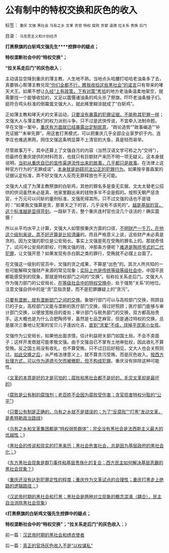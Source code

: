 # 公有制中的特权交换和灰色的收入

标签： `重庆` `文强` `黑社会` `乌有之乡` `文革` `贪官` `特权` `腐败` `贪婪` `道德` `拉关系` `贵族` `后门` 

目录： `马克思主义和计划经济`

**打黑祭旗的白斩鸡文强先生****控罪中的疑点；**

**特权垄断社会中的“特权交换”；**

**“拉关系走后门”的灰色收入**；

主动请旨空降到重庆的薄主教，人生地不熟。当地点头哈腰打哈哈老油条多了去，真要铁心帮薄主教兑现[“你们全都不行，瞧我收拾这些黑社会”的诺言](../../../2012/3/19/重庆黑社会还没有达到犯罪程度.md)只有带来的哮天犬王。如果不想让[久经“上有政策，下有对策”考验](../../../2011/11/11/公有制社会中的等级和财富的比例结构.md)的地方老油条温柔地架空，就需要找一个能够收拾的，又足以震慑诸油条的鸡头杀了祭旗，吓吓老油条猴子们。挺符合鸡头标准的倒霉蛋文强大人，就此稀里糊涂就成了“白斩鸡”。

正如薄主教和哮天犬的文革运动，[只要没有暴露的犯罪证据，不能称其犯罪一样](../../../2012/3/18/乌有之乡是典型的黑社会.md)；文强大人与薄主教们的权力派别斗争，只不过是武侠传说，不宜牵入法制命题。
早在文强一案中，[重庆有方面就已经暴露出定制民意](../../../2009/10/11/可以定制的打黑.md)，“舆论造势”“故事编造”“补充证据”“未审先罪”。用这套打黑模式，可以把重庆几乎全部企业家罗织于内，连李庄也难逃黑网，网住文强这条明显算不上清官的大鱼，真是轻而易举。

尽管故事万千，其中还算上了文强自污的内容（当然汉语文学可称之为“交待”），但最终在重庆提供的材料而言，也就只有巨额财产来历不明一项无疑义。这本身就说明，[当初从重庆自已的宣传渠道流传出来的故事，几乎都只是故事](../../../2011/4/22/卡扎菲的雇佣军和利比亚的户籍制度.md)。在法律上这种官方行为的“无罪成谣”，[本身就是妨碍司法公正的犯罪行为](../../../2010/10/24/黑律师的贡献“非法无正义”.md)。如果按辛普森案的证据认定标准，弄不好文强大人反而无罪释放也不无可能。



文强大人成了为薄主教祭旗的白斩鸡，其他的罪名多是查无实据，文太太替老公招供的供词虽然未必是真，他家里翻出来的钱物多半不会是假的。按照天朝严惩贪官，十万元可以问斩的量刑标准，文强死得其所。只不过文强的话也不是错的：“如果我文强算是贪，那普天之下的官，几乎没有不该死的”。[越是基层的官，这个标准越是显得苛刻](../../../2011/11/3/民愤极大的贪官是怎么炼成的.md)。一路斩下去，整个重庆连村官也没几个该活的！确实震慑！

所以从平均水平上计算，文强大人如管按重庆方面的口径，[不明财产一千万，在他这个级别来说，弄不好还算是比较清廉](../../../2012/3/18/贪官腐败伤害了公有制，但伤害老百姓的利益了吗？.md)的。而且严格意义上说，这些财产未必真是贪的。因为文强的职位是公安局长。事实上文强是死在受贿的罪名上的。那就奇怪了，试问冲公安局的职权，行贿文强的钱，冲那条方便呢？[难道是陶师爷式的二代犯罪](../../../2012/2/28/官二代和富二代的行为差异，炫富者因为缺钱花；.md)，让文强开恩？如果发现有杀白鹅之类的罪行，受贿就不必摆上台面了。

在文强这一级别的官员中，文强的贪之成果，不算是“出色”的。其次人所共知的一些可能解释文强财产来源的常见现象；[实际上也是传统等级等级社会中](../../../2009/8/2/行政监管无法减少腐败，无法控制特权最大化定律.md)，中国平民都能感受到的现象，那就是特权部门之间的“交换”。俗称拉关系走后门。文强大人作为强力部门的公安局长，[在等级社会中的特权交换中](../../../2009/8/1/特权二八定律，特权总令社会负担最大化.md)，处于强势“关系”的地位。注意文强自供中的是“贪”显指贪婪，而不是犯罪嫌疑上的“贪污”。

[只要有垄断，就有垄断部门之间的交换](../../../2010/2/28/行政垄断的专营权与黑社会腐败的关系.md)。象银行部门可以与高校部门交换，照顾自已的子女，高校部门又能与垄断的医疗部门交换，得过好照顾；医疗部门能够与审计部门交换，以便放宽帐目的查处；审计部门与税务部门的交换，双方都高抬贵手。这大概也是为什么合肥陶师爷，虽然是七品芝麻官，但是通过特权的交换，总是屡次三番地让犯案的宝贝儿子逢凶化吉，[直到“求爱”不成，烧掉平民家小女孩](../../../2012/2/28/为什么私有制至关重要？官二代的极端价值观是如何形成的？.md)。

文强作为公安局长，如果他出面求情，估计利益把关部门如国土局，不会不卖面子；这样开发商就可能孝敬文强。由于文强自已不掌有土地审批权，因此收礼不算受贿。反之国土局没有收礼，也不算受贿，只不过日后好相见，文大人也会关照则过。[如此交换之后](../../../2010/2/28/从专营权层层盘剥理解中国特色的黑社会.md)，从严格法律意义上，就不算贪污受贿，而是灰色收入。[按西方处理方式，可以作为道德亏欠而被撤职，但不构成犯罪](../../../2010/7/23/疑过从有得廉政，疑罪从无保平安.md)。重庆没有排除这种可能性。

《[文革的本意是好的才是可怕的；腐败和黑社会都不是好的，毛灾文革却是最坏的](../../../2012/3/17/文革的本意是好的，才是最可怕的.md)》

《[腐败是公有制的腐蚀剂；老百姓不会因为腐败受伤害；贪官损害特权分赃的“公平”](../../../2012/3/18/贪官腐败伤害了公有制，但伤害老百姓的利益了吗？.md)》

《[只要公有制是正确的，乌有之乡就不是错误的；为了“反腐败”“打黑”发动文革，是希特勒政治路线](../../../2012/3/18/乌有之乡是典型的黑社会.md)》

《[乌有之乡和文革集团都是“特权弱势群体”；完全没有黑社会是法西斯主义最大的优越性；](../../../2012/3/19/没有黑社会者的优越性.md)》

《[黑社会的传说和现实的打黑来历；黑社会危害社会，总是因为基层政府的黑社会化；](../../../2012/3/19/黑社会的传说和现实的打黑.md)》

《[东方黑社会现象是群Ti事件和基层贵族化的复合；西方民主如何解决基层恶霸的黑社会现象？](../../../2012/3/19/西方民主如何解决基层恶霸的黑社会现象.md)》

《[重庆还没有达到犯罪定性的程度；重庆作为文革试点的合理性；重庆打黑走上绝路的逻辑路径；](../../../2012/3/19/重庆黑社会还没有达到犯罪程度.md)》

《[汉武帝时期的黑社会和打黑；黑社会是两种对立现象的概念混淆（耦合），民主自治消除黑社会现象](../../../2012/3/20/汉武帝时期的黑社会和绣衣使者.md)》

《**打黑祭旗的白斩鸡文强先生控罪中的疑点；**

**特权垄断社会中的“特权交换”；“拉关系走后门”的灰色收入**；》





前一篇：[汉武帝时期的黑社会和绣衣使者](../../../2012/3/20/汉武帝时期的黑社会和绣衣使者.md)

后一篇：[真正的官场灰色收入不是“以权谋私”](../../../2012/3/20/真正的官场灰色收入不是“以权谋私”.md)